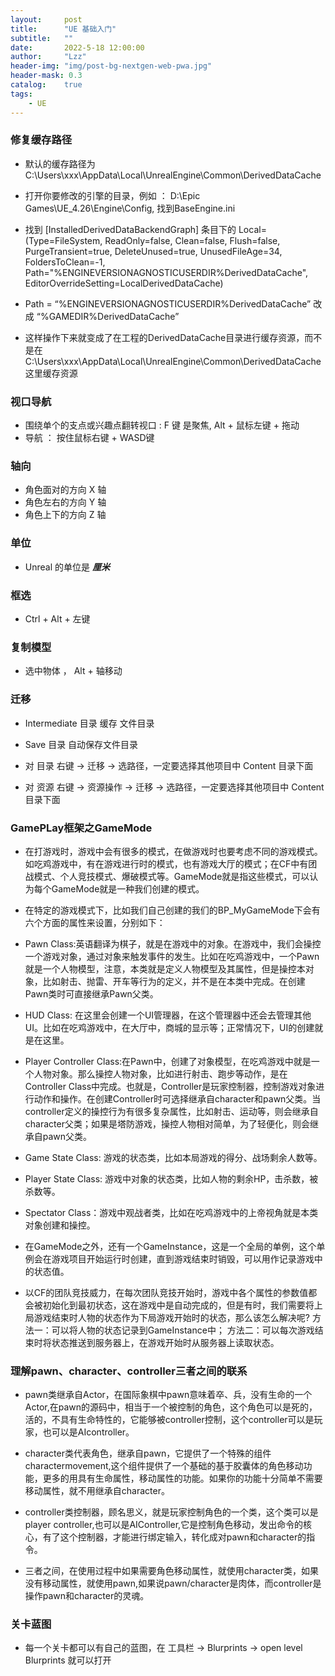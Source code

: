 ```yaml
---
layout:     post
title:      "UE 基础入门"
subtitle:   ""
date:       2022-5-18 12:00:00
author:     "Lzz"
header-img: "img/post-bg-nextgen-web-pwa.jpg"
header-mask: 0.3
catalog:    true
tags:
    - UE
---
```



### 修复缓存路径
- 默认的缓存路径为 C:\Users\xxx\AppData\Local\UnrealEngine\Common\DerivedDataCache

- 打开你要修改的引擎的目录，例如 ：
D:\Epic Games\UE_4.26\Engine\Config, 找到BaseEngine.ini

- 找到 [InstalledDerivedDataBackendGraph] 条目下的  Local=(Type=FileSystem, ReadOnly=false, Clean=false, Flush=false, PurgeTransient=true, DeleteUnused=true, UnusedFileAge=34, FoldersToClean=-1, Path="%ENGINEVERSIONAGNOSTICUSERDIR%DerivedDataCache", EditorOverrideSetting=LocalDerivedDataCache) 

- Path = “%ENGINEVERSIONAGNOSTICUSERDIR%DerivedDataCache”  改成 “%GAMEDIR%DerivedDataCache”

- 这样操作下来就变成了在工程的DerivedDataCache目录进行缓存资源，而不是在C:\Users\xxx\AppData\Local\UnrealEngine\Common\DerivedDataCache 这里缓存资源

### 视口导航
- 围绕单个的支点或兴趣点翻转视口 : F 键 是聚焦, Alt + 鼠标左键 + 拖动
- 导航 ： 按住鼠标右键 + WASD键

### 轴向
- 角色面对的方向 X 轴
- 角色左右的方向 Y 轴
- 角色上下的方向 Z 轴

### 单位
- Unreal 的单位是 ***厘米***

### 框选
- Ctrl + Alt + 左键


### 复制模型
- 选中物体 ， Alt + 轴移动

### 迁移
- Intermediate 目录 缓存 文件目录

- Save 目录 自动保存文件目录

- 对 目录 右键 -> 迁移 -> 选路径，一定要选择其他项目中 Content 目录下面

- 对 资源 右键 -> 资源操作 -> 迁移 -> 选路径，一定要选择其他项目中 Content 目录下面



### GamePLay框架之GameMode

- 在打游戏时，游戏中会有很多的模式，在做游戏时也要考虑不同的游戏模式。如吃鸡游戏中，有在游戏进行时的模式，也有游戏大厅的模式；在CF中有团战模式、个人竞技模式、爆破模式等。GameMode就是指这些模式，可以认为每个GameMode就是一种我们创建的模式。

- 在特定的游戏模式下，比如我们自己创建的我们的BP_MyGameMode下会有六个方面的属性来设置，分别如下：

- Pawn Class:英语翻译为棋子，就是在游戏中的对象。在游戏中，我们会操控一个游戏对象，通过对象来触发事件的发生。比如在吃鸡游戏中，一个Pawn就是一个人物模型，注意，本类就是定义人物模型及其属性，但是操控本对象，比如射击、抛雷、开车等行为的定义，并不是在本类中完成。在创建Pawn类时可直接继承Pawn父类。

- HUD Class: 在这里会创建一个UI管理器，在这个管理器中还会去管理其他UI。比如在吃鸡游戏中，在大厅中，商城的显示等；正常情况下，UI的创建就是在这里。

- Player Controller Class:在Pawn中，创建了对象模型，在吃鸡游戏中就是一个人物对象。那么操控人物对象，比如进行射击、跑步等动作，是在Controller Class中完成。也就是，Controller是玩家控制器，控制游戏对象进行动作和操作。在创建Controller时可选择继承自character和pawn父类。当controller定义的操控行为有很多复杂属性，比如射击、运动等，则会继承自character父类；如果是塔防游戏，操控人物相对简单，为了轻便化，则会继承自pawn父类。

- Game State Class: 游戏的状态类，比如本局游戏的得分、战场剩余人数等。

- Player State Class: 游戏中对象的状态类，比如人物的剩余HP，击杀数，被杀数等。

- Spectator Class：游戏中观战者类，比如在吃鸡游戏中的上帝视角就是本类对象创建和操控。

 
- 在GameMode之外，还有一个GameInstance，这是一个全局的单例，这个单例会在游戏项目开始运行时创建，直到游戏结束时销毁，可以用作记录游戏中的状态值。

- 以CF的团队竞技威力，在每次团队竞技开始时，游戏中各个属性的参数值都会被初始化到最初状态，这在游戏中是自动完成的，但是有时，我们需要将上局游戏结束时人物的状态作为下局游戏开始时的状态，那么该怎么解决呢? 方法一：可以将人物的状态记录到GameInstance中； 方法二：可以每次游戏结束时将状态推送到服务器上，在游戏开始时从服务器上读取状态。


### 理解pawn、character、controller三者之间的联系

- pawn类继承自Actor，在国际象棋中pawn意味着卒、兵，没有生命的一个Actor,在pawn的源码中，相当于一个被控制的角色，这个角色可以是死的，活的，不具有生命特性的，它能够被controller控制，这个controller可以是玩家，也可以是AIcontroller。

- character类代表角色，继承自pawn，它提供了一个特殊的组件charactermovement,这个组件提供了一个基础的基于胶囊体的角色移动功能，更多的用具有生命属性，移动属性的功能。如果你的功能十分简单不需要移动属性，就不用继承自character。

- controller类控制器，顾名思义，就是玩家控制角色的一个类，这个类可以是player controller,也可以是AIController,它是控制角色移动，发出命令的核心，有了这个控制器，才能进行绑定输入，转化成对pawn和character的指令。

- 三者之间，在使用过程中如果需要角色移动属性，就使用character类，如果没有移动属性，就使用pawn,如果说pawn/character是肉体，而controller是操作pawn和character的灵魂。

### 关卡蓝图
- 每一个关卡都可以有自己的蓝图，在 工具栏 -> Blurprints -> open level Blurprints 就可以打开
